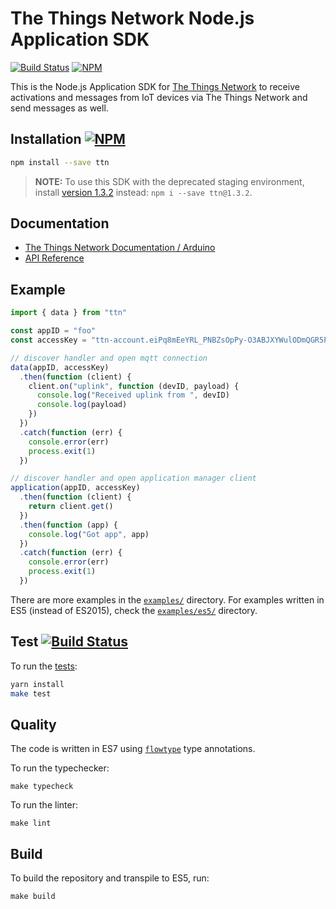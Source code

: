 # The Things Network Node.js Application SDK
[![Build Status](https://travis-ci.org/TheThingsNetwork/node-app-sdk.svg?branch=master)](https://travis-ci.org/TheThingsNetwork/node-app-sdk) [![NPM](https://img.shields.io/npm/v/ttn.svg?maxAge=2592000)](https://www.npmjs.com/package/ttn)

This is the Node.js Application SDK for [The Things Network](https://www.thethingsnetwork.org) to receive activations and messages from IoT devices via The Things Network and send messages as well.

## Installation [![NPM](https://img.shields.io/npm/v/ttn.svg?maxAge=2592000)](https://www.npmjs.com/package/ttn)

```bash
npm install --save ttn
```

> **NOTE:** To use this SDK with the deprecated staging environment, install [version 1.3.2](https://github.com/TheThingsNetwork/node-app-sdk/tree/v1.3.2) instead: `npm i --save ttn@1.3.2`.

## Documentation

* [The Things Network Documentation / Arduino](https://www.thethingsnetwork.org/docs/applications/nodejs/)
* [API Reference](DOCUMENTATION.md)

## Example

```js
import { data } from "ttn"

const appID = "foo"
const accessKey = "ttn-account.eiPq8mEeYRL_PNBZsOpPy-O3ABJXYWulODmQGR5PZzg"

// discover handler and open mqtt connection
data(appID, accessKey)
  .then(function (client) {
    client.on("uplink", function (devID, payload) {
      console.log("Received uplink from ", devID)
      console.log(payload)
    })
  })
  .catch(function (err) {
    console.error(err)
    process.exit(1)
  })

// discover handler and open application manager client
application(appID, accessKey)
  .then(function (client) {
    return client.get()
  })
  .then(function (app) {
    console.log("Got app", app)
  })
  .catch(function (err) {
    console.error(err)
    process.exit(1)
  })
```

There are more examples in the [`examples/`](examples) directory. For examples
written in ES5 (instead of ES2015), check the [`examples/es5/`](examples/es5)
directory.

## Test [![Build Status](https://travis-ci.org/TheThingsNetwork/node-app-sdk.svg?branch=master)](https://travis-ci.org/TheThingsNetwork/node-app-sdk)

To run the [tests](test):

```bash
yarn install
make test
```

## Quality

The code is written in ES7 using [`flowtype`](https://flowtype.org) type annotations.

To run the typechecker:
```
make typecheck 
```

To run the linter:
```
make lint
```

## Build

To build the repository and transpile to ES5, run:

```
make build
```


